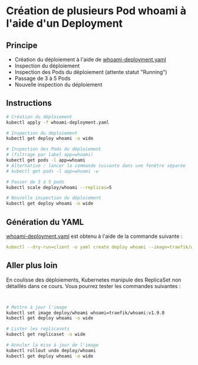 # Création de plusieurs Pod whoami à l'aide d'un Deployment

## Principe

* Création du déploiement à l'aide de [whoami-deployment.yaml](whoami-deployment.yaml)
* Inspection du déploiement
* Inspection des Pods du déploiement (attente statut "Running")
* Passage de 3 à 5 Pods
* Nouvelle inspection du déploiement

## Instructions

```bash
# Création du déploiement
kubectl apply -f whoami-deployment.yaml

# Inspection du déploiement
kubectl get deploy whoami -o wide

# Inspection des Pods du déploiement
# (filtrage par label app=whoami)
kubectl get pods -l app=whoami
# Alternative : lancer la commande suivante dans une fenêtre séparée
# kubectl get pods -l app=whoami -w

# Passer de 3 à 5 pods
kubectl scale deploy/whoami --replicas=5

# Nouvelle inspection du déploiement
kubectl get deploy whoami -o wide
```

## Génération du YAML

[whoami-deployment.yaml](whoami-deployment.yaml) est obtenu à l'aide de la commande suivante :

```yaml
kubectl --dry-run=client -o yaml create deploy whoami --image=traefik/whoami:v1.10.2 --replicas=3 > whoami-deployment.yaml
```

## Aller plus loin

En coulisse des déploiements, Kubernetes manipule des ReplicaSet non détaillés dans ce cours. Vous pourrez tester les commandes suivantes :

```bash


# Mettre à jour l'image
kubectl set image deploy/whoami whoami=traefik/whoami:v1.9.0
kubectl get deploy whoami -o wide

# Lister les replicasets
kubectl get replicaset -o wide

# Annuler la mise à jour de l'image
kubectl rollout undo deploy/whoami
kubectl get deploy whoami -o wide
```



